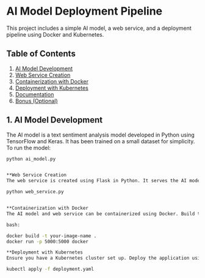 # AI Model Deployment Pipeline

This project includes a simple AI model, a web service, and a deployment pipeline using Docker and Kubernetes.

## Table of Contents
1. [AI Model Development](#1-ai-model-development)
2. [Web Service Creation](#2-web-service-creation)
3. [Containerization with Docker](#3-containerization-with-docker)
4. [Deployment with Kubernetes](#4-deployment-with-kubernetes)
5. [Documentation](#5-documentation)
6. [Bonus (Optional)](#6-bonus-optional)

## 1. AI Model Development

The AI model is a text sentiment analysis model developed in Python using TensorFlow and Keras. It has been trained on a small dataset for simplicity. To run the model:

```bash
python ai_model.py


**Web Service Creation
The web service is created using Flask in Python. It serves the AI model and exposes an API endpoint for predictions. To run the web service:**

python web_service.py


**Containerization with Docker
The AI model and web service can be containerized using Docker. Build the Docker image with:**

bash:

docker build -t your-image-name .
docker run -p 5000:5000 docker

**Deployment with Kubernetes
Ensure you have a Kubernetes cluster set up. Deploy the application using the provided deployment.yaml:**

kubectl apply -f deployment.yaml


